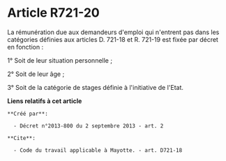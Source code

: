 # Article R721-20

La rémunération due aux demandeurs d'emploi qui n'entrent pas dans les catégories définies aux articles D. 721-18 et R.
721-19 est fixée par décret en fonction : 

1° Soit de leur situation personnelle ; 

2° Soit de leur âge ; 

3° Soit de la catégorie de stages définie à l'initiative de l'Etat.

**Liens relatifs à cet article**

	**Créé par**:

	  - Décret n°2013-800 du 2 septembre 2013 - art. 2

	**Cite**:

	  - Code du travail applicable à Mayotte. - art. D721-18
